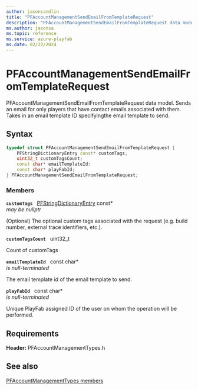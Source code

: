 ```yaml
---
author: jasonsandlin
title: "PFAccountManagementSendEmailFromTemplateRequest"
description: "PFAccountManagementSendEmailFromTemplateRequest data model. Sends an email for only players that have contact emails associated with them. Takes in an email template ID specifyingthe email template to send."
ms.author: jasonsa
ms.topic: reference
ms.service: azure-playfab
ms.date: 02/22/2024
---
```


# PFAccountManagementSendEmailFromTemplateRequest  

PFAccountManagementSendEmailFromTemplateRequest data model. Sends an email for only players that have contact emails associated with them. Takes in an email template ID specifyingthe email template to send.  

## Syntax  
  
```cpp
typedef struct PFAccountManagementSendEmailFromTemplateRequest {  
    PFStringDictionaryEntry const* customTags;  
    uint32_t customTagsCount;  
    const char* emailTemplateId;  
    const char* playFabId;  
} PFAccountManagementSendEmailFromTemplateRequest;  
```
  
### Members  
  
**`customTags`** &nbsp; [PFStringDictionaryEntry](../../pftypes/structs/pfstringdictionaryentry.md) const*  
*may be nullptr*  
  
(Optional) The optional custom tags associated with the request (e.g. build number, external trace identifiers, etc.).
  
**`customTagsCount`** &nbsp; uint32_t  
  
Count of customTags
  
**`emailTemplateId`** &nbsp; const char*  
*is null-terminated*  
  
The email template id of the email template to send.
  
**`playFabId`** &nbsp; const char*  
*is null-terminated*  
  
Unique PlayFab assigned ID of the user on whom the operation will be performed.
  
  
## Requirements  
  
**Header:** PFAccountManagementTypes.h
  
## See also  
[PFAccountManagementTypes members](../pfaccountmanagementtypes_members.md)  

  
  
